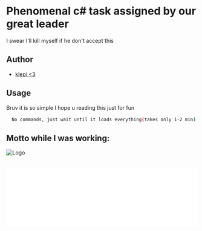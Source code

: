 
# Phenomenal c# task assigned by our great leader

I swear I'll kill myself if he don't accept this


## Author

- [klepi <3](https://github.com/Adklps)


## Usage

Bruv it is so simple I hope u reading this just for fun

```bash
  No commands, just wait until it loads everything(takes only 1-2 min)
```

## Motto while I was working:
![Logo](https://www.boredpanda.com/blog/wp-content/uploads/2022/04/raccoon-memes-instagram-624ae8c78c21d__700.jpg)

##
[![song](https://github.com/Adklps/Taxireborn/blob/main/assets/view%20(2).svg?raw=true)](https://open.spotify.com/track/2aEuA8PSqLa17Y4hKPj5rr?si=b54bc64f3e654f7e)
